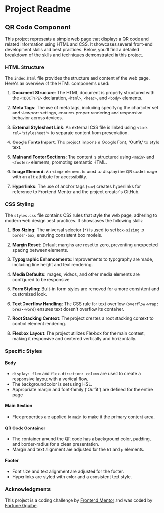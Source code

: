 # Project Readme

## QR Code Component

This project represents a simple web page that displays a QR code and related information using HTML and CSS. It showcases several front-end development skills and best practices. Below, you'll find a detailed breakdown of the skills and techniques demonstrated in this project.

### HTML Structure

The `index.html` file provides the structure and content of the web page. Here's an overview of the HTML components used:

1. **Document Structure**: The HTML document is properly structured with the `<!DOCTYPE>` declaration, `<html>`, `<head>`, and `<body>` elements.

2. **Meta Tags**: The use of meta tags, including specifying the character set and viewport settings, ensures proper rendering and responsive behavior across devices.

3. **External Stylesheet Link**: An external CSS file is linked using `<link rel="stylesheet">` to separate content from presentation.

4. **Google Fonts Import**: The project imports a Google Font, 'Outfit,' to style text.

5. **Main and Footer Sections**: The content is structured using `<main>` and `<footer>` elements, promoting semantic HTML.

6. **Image Element**: An `<img>` element is used to display the QR code image with an `alt` attribute for accessibility.

7. **Hyperlinks**: The use of anchor tags (`<a>`) creates hyperlinks for reference to Frontend Mentor and the project creator's GitHub.

### CSS Styling

The `styles.css` file contains CSS rules that style the web page, adhering to modern web design best practices. It showcases the following skills:

1. **Box Sizing**: The universal selector (`*`) is used to set `box-sizing` to `border-box`, ensuring consistent box models.

2. **Margin Reset**: Default margins are reset to zero, preventing unexpected spacing between elements.

3. **Typographic Enhancements**: Improvements to typography are made, including line height and text rendering.

4. **Media Defaults**: Images, videos, and other media elements are configured to be responsive.

5. **Form Styling**: Built-in form styles are removed for a more consistent and customized look.

6. **Text Overflow Handling**: The CSS rule for text overflow (`overflow-wrap: break-word`) ensures text doesn't overflow its container.

7. **Root Stacking Context**: The project creates a root stacking context to control element rendering.

8. **Flexbox Layout**: The project utilizes Flexbox for the main content, making it responsive and centered vertically and horizontally.

### Specific Styles

#### Body

- `display: flex` and `flex-direction: column` are used to create a responsive layout with a vertical flow.
- The background color is set using HSL.
- Appropriate margin and font-family ('Outfit') are defined for the entire page.

#### Main Section

- Flex properties are applied to `main` to make it the primary content area.

#### QR Code Container

- The container around the QR code has a background color, padding, and border-radius for a clean presentation.
- Margin and text alignment are adjusted for the `h1` and `p` elements.

#### Footer

- Font size and text alignment are adjusted for the footer.
- Hyperlinks are styled with color and a consistent text style.

### Acknowledgments

This project is a coding challenge by [Frontend Mentor](https://www.frontendmentor.io/challenges/qr-code-component-iux_sIO_H) and was coded by [Fortune Oguibe](https://github.com/foguibe).
